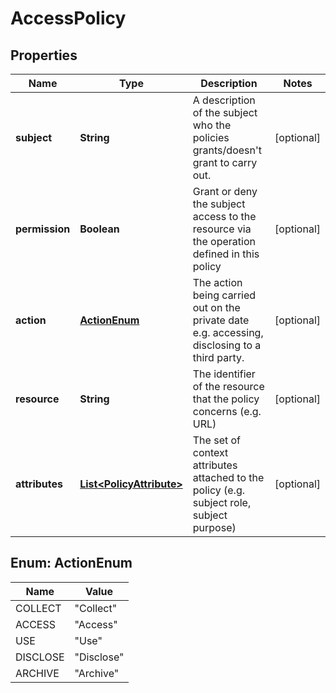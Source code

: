 
# AccessPolicy

## Properties
Name | Type | Description | Notes
------------ | ------------- | ------------- | -------------
**subject** | **String** | A description of the subject who the policies grants/doesn&#39;t grant to carry out.  |  [optional]
**permission** | **Boolean** | Grant or deny the subject access to the resource via the operation defined in this policy  |  [optional]
**action** | [**ActionEnum**](#ActionEnum) | The action being carried out on the private date e.g. accessing, disclosing to a third party.   |  [optional]
**resource** | **String** | The identifier of the resource that the policy concerns (e.g. URL)  |  [optional]
**attributes** | [**List&lt;PolicyAttribute&gt;**](PolicyAttribute.md) | The set of context attributes attached to the policy (e.g. subject role, subject purpose)  |  [optional]


<a name="ActionEnum"></a>
## Enum: ActionEnum
Name | Value
---- | -----
COLLECT | &quot;Collect&quot;
ACCESS | &quot;Access&quot;
USE | &quot;Use&quot;
DISCLOSE | &quot;Disclose&quot;
ARCHIVE | &quot;Archive&quot;



